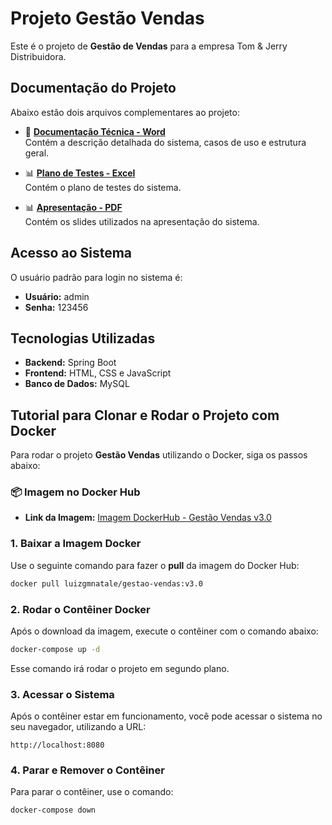
# Projeto Gestão Vendas

Este é o projeto de **Gestão de Vendas** para a empresa Tom & Jerry Distribuidora.

## Documentação do Projeto

Abaixo estão dois arquivos complementares ao projeto:

- 📄 **[Documentação Técnica - Word](Doc%20Final%20PI.docx)**  
  Contém a descrição detalhada do sistema, casos de uso e estrutura geral.

- 📊 **[Plano de Testes - Excel](Plano%20de%20teste%20v3.0.xlsx)**  
  Contém o plano de testes do sistema.

- 📊 **[Apresentação - PDF](Sistema%20de%20Gerenciamento%20de%20Vendas.pdf)**  
  Contém os slides utilizados na apresentação do sistema.  

## Acesso ao Sistema

O usuário padrão para login no sistema é:

- **Usuário:** admin
- **Senha:** 123456

## Tecnologias Utilizadas

- **Backend:** Spring Boot
- **Frontend:** HTML, CSS e JavaScript
- **Banco de Dados:** MySQL

## Tutorial para Clonar e Rodar o Projeto com Docker

Para rodar o projeto **Gestão Vendas** utilizando o Docker, siga os passos abaixo:

### 📦 Imagem no Docker Hub

- **Link da Imagem:** [Imagem DockerHub - Gestão Vendas v3.0](https://hub.docker.com/repository/docker/luizgmnatale/gestao-vendas/tags/v3.0/sha256-39b4328b35ba21aca9126d05f6e3a30ee8e7268a0d48ba5cb624f9fbd5343819)


### 1. Baixar a Imagem Docker

Use o seguinte comando para fazer o **pull** da imagem do Docker Hub:

```bash
docker pull luizgmnatale/gestao-vendas:v3.0
```

### 2. Rodar o Contêiner Docker

Após o download da imagem, execute o contêiner com o comando abaixo:

```bash
docker-compose up -d
```

Esse comando irá rodar o projeto em segundo plano.

### 3. Acessar o Sistema

Após o contêiner estar em funcionamento, você pode acessar o sistema no seu navegador, utilizando a URL:

```
http://localhost:8080
```

### 4. Parar e Remover o Contêiner

Para parar o contêiner, use o comando:

```bash
docker-compose down
```
